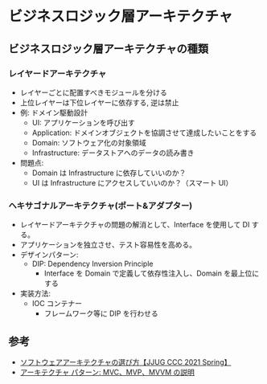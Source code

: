 # ビジネスロジック層アーキテクチャ

## ビジネスロジック層アーキテクチャの種類

### レイヤードアーキテクチャ

- レイヤーごとに配置すべきモジュールを分ける
- 上位レイヤーは下位レイヤーに依存する, 逆は禁止
- 例: ドメイン駆動設計
  - UI: アプリケーションを呼び出す
  - Application: ドメインオブジェクトを協調させて達成したいことをする
  - Domain: ソフトウェア化の対象領域
  - Infrastructure: データストアへのデータの読み書き
- 問題点:
  - Domain は Infrastructure に依存していいのか？
  - UI は Infrastructure にアクセスしていいのか？（スマート UI）

### ヘキサゴナルアーキテクチャ(ポート&アダプター)

- レイヤードアーキテクチャの問題の解消として、Interface を使用して DI する。
- アプリケーションを独立させ、テスト容易性を高める。
- デザインパターン:
  - DIP: Dependency Inversion Principle
    - Interface を Domain で定義して依存性注入し、Domain を最上位にする
- 実装方法:
  - IOC コンテナー
    - フレームワーク等に DIP を行わせる

## 参考

- [ソフトウェアアーキテクチャの選び方【JJUG CCC 2021 Spring】](https://www.youtube.com/watch?v=_u7I79Gtg_o)
- [アーキテクチャ パターン: MVC、MVP、MVVM の説明](https://appmaster.io/ja/blog/akitekuchiya-patan-mvc-mvp-oyobi-mvvm)
